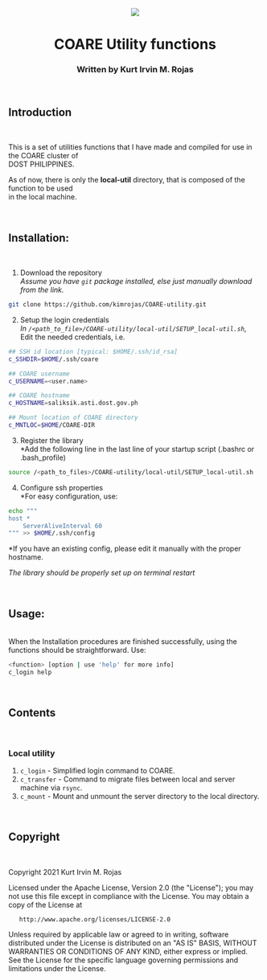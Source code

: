 <p align="center">
    <a href="https://github.com/kimrojas/COARE-utility" >
        <img src="https://asti.dost.gov.ph/wp-content/uploads/2018/07/1955073207.png">
    </a>
    <h1 align="center" >COARE Utility functions</h1>
    <h3 align="center"> Written by Kurt Irvin M. Rojas </h3>
</br>

</p>
  

## Introduction
<br>

This is a set of utilities functions that I have made and compiled for use in the COARE cluster of   
DOST PHILIPPINES. 

As of now, there is only the **local-util** directory, that is composed of the function to be used  
in the local machine. 

</br>  

## Installation:
</br>

1. Download the repository  
*Assume you have `git` package installed, else just manually download from the link.*
```bash
git clone https://github.com/kimrojas/COARE-utility.git
```

2. Setup the login credentials  
*In `/<path_to_file>/COARE-utility/local-util/SETUP_local-util.sh`*,  
Edit the needed credentials, i.e.
```bash
## SSH id location [typical: $HOME/.ssh/id_rsa]
c_SSHDIR=$HOME/.ssh/coare

## COARE username
c_USERNAME=<user.name>

## COARE hostname
c_HOSTNAME=saliksik.asti.dost.gov.ph

## Mount location of COARE directory
c_MNTLOC=$HOME/COARE-DIR
```

3. Register the library    
*Add the following line in the last line of your startup script (.bashrc or .bash_profile)
```bash
source /<path_to_files>/COARE-utility/local-util/SETUP_local-util.sh
```

4. Configure ssh properties  
*For easy configuration, use:
```bash
echo """
host *
    ServerAliveInterval 60
""" >> $HOME/.ssh/config
```
*If you have an existing config, please edit it manually with the proper hostname. 

*The library should be properly set up on terminal restart*

<br>

## Usage: 
<br>
When the Installation procedures are finished successfully, using the functions should be   
straightforward. Use:   

```bash
<function> [option | use 'help' for more info]
c_login help
```
<br> 

## Contents
<br>

### Local utility  
1. `c_login` - Simplified login command to COARE.
2. `c_transfer` - Command to migrate files between local and server machine via `rsync`.
3. `c_mount` - Mount and unmount the server directory to the local directory.

<br>

## Copyright
<br>

   Copyright 2021 Kurt Irvin M. Rojas

   Licensed under the Apache License, Version 2.0 (the "License");
   you may not use this file except in compliance with the License.
   You may obtain a copy of the License at

       http://www.apache.org/licenses/LICENSE-2.0

   Unless required by applicable law or agreed to in writing, software
   distributed under the License is distributed on an "AS IS" BASIS,
   WITHOUT WARRANTIES OR CONDITIONS OF ANY KIND, either express or implied.
   See the License for the specific language governing permissions and
   limitations under the License.
